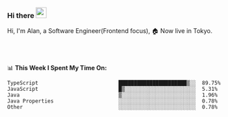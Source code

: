### Hi there <img src="https://media.giphy.com/media/hvRJCLFzcasrR4ia7z/giphy.gif" width="25px">

<!-- ![visitors](https://visitor-badge.glitch.me/badge?page_id=dislfyer.dislfyer) -->

Hi, I'm Alan, a Software Engineer(Frontend focus), 🏠 Now live in Tokyo.

<br/>
<br/>

📊 **This Week I Spent My Time On:**


<!--START_SECTION:waka-->

```text
TypeScript                          ██████████████████████▒░░  89.75%
JavaScript                          █▒░░░░░░░░░░░░░░░░░░░░░░░  5.31%
Java                                ▒░░░░░░░░░░░░░░░░░░░░░░░░  1.96%
Java Properties                     ░░░░░░░░░░░░░░░░░░░░░░░░░  0.78%
Other                               ░░░░░░░░░░░░░░░░░░░░░░░░░  0.78%
```

<!--END_SECTION:waka-->

<!--
**About Me:**
 -->
